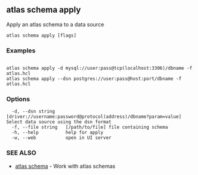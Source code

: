 ## atlas schema apply

Apply an atlas schema to a data source

```
atlas schema apply [flags]
```

### Examples

```

atlas schema apply -d mysql://user:pass@tcp(localhost:3306)/dbname -f atlas.hcl
atlas schema apply --dsn postgres://user:pass@host:port/dbname -f atlas.hcl
```

### Options

```
  -d, --dsn string    [driver://username:password@protocol(address)/dbname?param=value] Select data source using the dsn format
  -f, --file string   [/path/to/file] file containing schema
  -h, --help          help for apply
  -w, --web           open in UI server
```

### SEE ALSO

* [atlas schema](atlas_schema.md)	 - Work with atlas schemas

